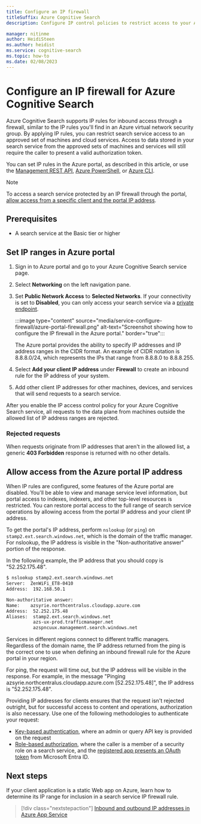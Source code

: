 ```yaml
---
title: Configure an IP firewall
titleSuffix: Azure Cognitive Search
description: Configure IP control policies to restrict access to your Azure Cognitive Search service to specific IP addresses.

manager: nitinme
author: HeidiSteen
ms.author: heidist
ms.service: cognitive-search
ms.topic: how-to
ms.date: 02/08/2023
---
```


# Configure an IP firewall for Azure Cognitive Search

Azure Cognitive Search supports IP rules for inbound access through a firewall, similar to the IP rules you'll find in an Azure virtual network security group. By applying IP rules, you can restrict search service access to an approved set of machines and cloud services. Access to data stored in your search service from the approved sets of machines and services will still require the caller to present a valid authorization token.

You can set IP rules in the Azure portal, as described in this article, or use the [Management REST API](/rest/api/searchmanagement/), [Azure PowerShell](/powershell/module/az.search), or [Azure CLI](/cli/azure/search).

> [!NOTE]
> To access a search service protected by an IP firewall through the portal, [allow access from a specific client and the portal IP address](#allow-access-from-your-client-and-portal-ip).

## Prerequisites

+ A search service at the Basic tier or higher

<a id="configure-ip-policy"></a> 

## Set IP ranges in Azure portal

1. Sign in to Azure portal and go to your Azure Cognitive Search service page.

1. Select **Networking** on the left navigation pane. 

1. Set **Public Network Access** to **Selected Networks**. If your connectivity is set to **Disabled**, you can only access your search service via a [private endpoint](service-create-private-endpoint.md).

   :::image type="content" source="media/service-configure-firewall/azure-portal-firewall.png" alt-text="Screenshot showing how to configure the IP firewall in the Azure portal." border="true":::

   The Azure portal provides the ability to specify IP addresses and IP address ranges in the CIDR format. An example of CIDR notation is 8.8.8.0/24, which represents the IPs that range from 8.8.8.0 to 8.8.8.255.

1. Select **Add your client IP address** under **Firewall** to create an inbound rule for the IP address of your system.

1. Add other client IP addresses for other machines, devices, and services that will send requests to a search service.

After you enable the IP access control policy for your Azure Cognitive Search service, all requests to the data plane from machines outside the allowed list of IP address ranges are rejected. 

### Rejected requests

When requests originate from IP addresses that aren't in the allowed list, a generic **403 Forbidden** response is returned with no other details.

<a id="allow-access-from-your-client-and-portal-ip"></a>

## Allow access from the Azure portal IP address

When IP rules are configured, some features of the Azure portal are disabled. You'll be able to view and manage service level information, but portal access to indexes, indexers, and other top-level resources is restricted. You can restore portal access to the full range of search service operations by allowing access from the portal IP address and your client IP address.

To get the portal's IP address, perform `nslookup` (or `ping`) on `stamp2.ext.search.windows.net`, which is the domain of the traffic manager. For nslookup, the IP address is visible in the "Non-authoritative answer" portion of the response.

In the following example, the IP address that you should copy is "52.252.175.48".

```bash
$ nslookup stamp2.ext.search.windows.net
Server:  ZenWiFi_ET8-0410
Address:  192.168.50.1

Non-authoritative answer:
Name:    azsyrie.northcentralus.cloudapp.azure.com
Address:  52.252.175.48
Aliases:  stamp2.ext.search.windows.net
          azs-ux-prod.trafficmanager.net
          azspncuux.management.search.windows.net
```

Services in different regions connect to different traffic managers. Regardless of the domain name, the IP address returned from the ping is the correct one to use when defining an inbound firewall rule for the Azure portal in your region.

For ping, the request will time out, but the IP address will be visible in the response. For example, in the message "Pinging azsyrie.northcentralus.cloudapp.azure.com [52.252.175.48]", the IP address is "52.252.175.48".

Providing IP addresses for clients ensures that the request isn't rejected outright, but for successful access to content and operations, authorization is also necessary. Use one of the following methodologies to authenticate your request:

+ [Key-based authentication](search-security-api-keys.md), where an admin or query API key is provided on the request
+ [Role-based authorization](search-security-rbac.md), where the caller is a member of a security role on a search service, and the [registered app presents an OAuth token](search-howto-aad.md) from Microsoft Entra ID.

## Next steps

If your client application is a static Web app on Azure, learn how to determine its IP range for inclusion in a search service IP firewall rule.

> [!div class="nextstepaction"]
> [Inbound and outbound IP addresses in Azure App Service](../app-service/overview-inbound-outbound-ips.md)
